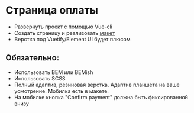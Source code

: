 # Страница оплаты

- Развернуть проект с помощью Vue-cli
- Создать страницу и реализовать [макет][maket]  
- Верстка под Vuetify/Element UI будет плюсом

## Обязательно:
- Использовать BEM или BEMish
- Использовать SCSS
- Полный адаптив, резиновая верстка. Адаптив планшета на ваше усмотрение. Мобилка есть в макете.
- На мобилке кнопка "Confirm payment" должна быть фиксированной внизу

[maket]: <https://www.figma.com/file/2MbrmQjLzVUULkVKeJrc5Q/SDK.finance>
